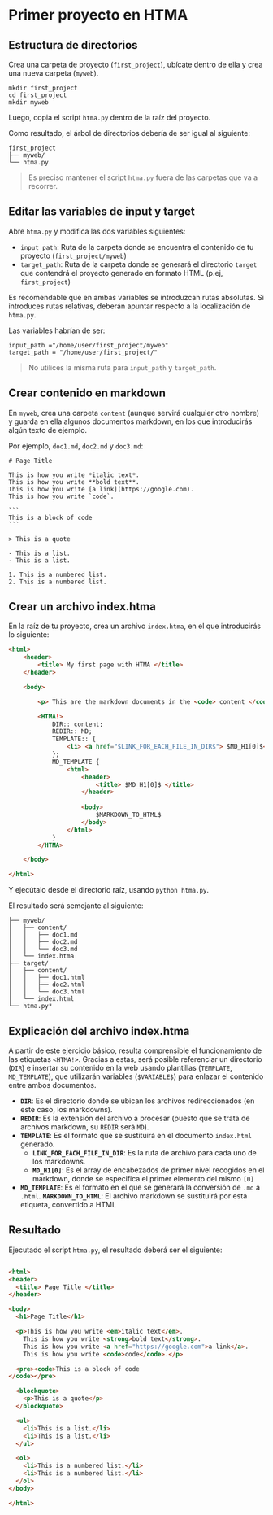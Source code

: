 # Primer proyecto en HTMA

## Estructura de directorios

Crea una carpeta de proyecto (`first_project`), ubícate dentro de ella y crea una nueva carpeta (`myweb`). 

``` 
mkdir first_project
cd first_project
mkdir myweb
```

Luego, copia el script `htma.py` dentro de la raíz del proyecto. 

Como resultado, el árbol de directorios debería de ser igual al siguiente:

```
first_project
├── myweb/
└── htma.py
```

> Es preciso mantener el script `htma.py` fuera de las carpetas que va a recorrer. 

## Editar las variables de input y target

Abre `htma.py` y modifica las dos variables siguientes:

- `input_path`: Ruta de la carpeta donde se encuentra el contenido de tu proyecto (`first_project/myweb`)
- `target_path`: Ruta de la carpeta donde se generará el directorio `target`  que contendrá el proyecto generado en formato HTML (p.ej, `first_project`)

Es recomendable que en ambas variables se introduzcan rutas absolutas. Si introduces rutas relativas, deberán apuntar respecto a la localización de `htma.py`.

Las variables habrían de ser: 

```
input_path ="/home/user/first_project/myweb"
target_path = "/home/user/first_project/"
```

> No utilices la misma ruta para `input_path` y `target_path`. 

## Crear contenido en markdown

En `myweb`, crea una carpeta `content`  (aunque servirá cualquier otro nombre) y guarda en ella algunos documentos markdown, en los que introducirás algún texto de ejemplo. 

Por ejemplo, `doc1.md`, `doc2.md` y `doc3.md`:

````
# Page Title

This is how you write *italic text*.
This is how you write **bold text**.
This is how you write [a link](https://google.com).
This is how you write `code`.

```
This is a block of code
```

> This is a quote

- This is a list.
- This is a list.

1. This is a numbered list.
2. This is a numbered list.
````

## Crear un archivo index.htma

En la raíz de tu proyecto, crea un archivo `index.htma`, en el que introducirás lo siguiente:

``` html
<html>
    <header>
        <title> My first page with HTMA </title>
    </header>

    <body>

        <p> This are the markdown documents in the <code> content </code> directory: </p> 

        <HTMA!>
            DIR:: content;
            REDIR:: MD;
            TEMPLATE:: {
                <li> <a href="$LINK_FOR_EACH_FILE_IN_DIR$"> $MD_H1[0]$</a> 
            };
            MD_TEMPLATE {
                <html>
                    <header>
                        <title> $MD_H1[0]$ </title>
                    </header>
                    
                    <body>
                        $MARKDOWN_TO_HTML$
                    </body>
                </html>
            }
        </HTMA>

    </body> 

</html>
```

Y ejecútalo desde el directorio raíz, usando `python htma.py`.

El resultado será semejante al siguiente:

```
├── myweb/
│   ├── content/
│   │   ├── doc1.md
│   │   ├── doc2.md
│   │   └── doc3.md
│   └── index.htma
├── target/
│   ├── content/
│   │   ├── doc1.html
│   │   ├── doc2.html
│   │   └── doc3.html
│   └── index.html
└── htma.py*
``` 


## Explicación del archivo index.htma

A partir de este ejercicio básico, resulta comprensible el funcionamiento de las etiquetas `<HTMA!>`. Gracias a estas, será posible referenciar un directorio (`DIR`) e insertar su contenido en la web usando plantillas (`TEMPLATE`, `MD_TEMPLATE`), que utilizarán variables (`$VARIABLE$`) para enlazar el contenido entre ambos documentos.

- **`DIR`**: Es el directorio donde se ubican los archivos redireccionados (en este caso, los markdowns).
- **`REDIR`**: Es la extensión del archivo a procesar (puesto que se trata de archivos markdown, su `REDIR` será `MD`).
- **`TEMPLATE`**: Es el formato que se sustituirá en el documento `index.html` generado. 
    - **`LINK_FOR_EACH_FILE_IN_DIR`**: Es la ruta de archivo para cada uno de los markdowns. 
    - **`MD_H1[0]`**: Es el array de encabezados de primer nivel recogidos en el markdown, donde se especifica el primer elemento del mismo `[0]`
- **`MD_TEMPLATE`**: Es el formato en el que se generará la conversión de `.md` a `.html`.
    **`MARKDOWN_TO_HTML`**: El archivo markdown se sustituirá por esta etiqueta, convertido a HTML

## Resultado

Ejecutado el script `htma.py`, el resultado deberá ser el siguiente:

``` html

<html>
<header>
  <title> Page Title </title>
</header>

<body>
  <h1>Page Title</h1>

  <p>This is how you write <em>italic text</em>.
    This is how you write <strong>bold text</strong>.
    This is how you write <a href="https://google.com">a link</a>.
    This is how you write <code>code</code>.</p>

  <pre><code>This is a block of code
</code></pre>

  <blockquote>
    <p>This is a quote</p>
  </blockquote>

  <ul>
    <li>This is a list.</li>
    <li>This is a list.</li>
  </ul>

  <ol>
    <li>This is a numbered list.</li>
    <li>This is a numbered list.</li>
  </ol>
</body>

</html>

```


